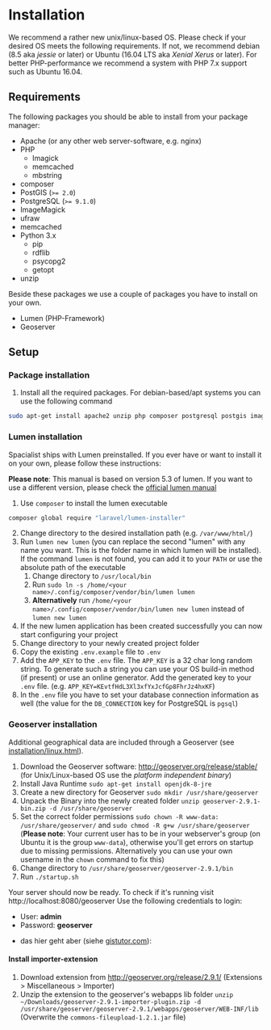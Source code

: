 # Installation
We recommend a rather new unix/linux-based OS. Please check if your desired OS meets the following requirements. If not, we recommend debian (8.5 aka _jessie_ or later) or Ubuntu (16.04 LTS aka _Xenial Xerus_ or later). For better PHP-performance we recommend a system with PHP 7.x support such as Ubuntu 16.04.

## Requirements
The following packages you should be able to install from your package manager:
- Apache (or any other web server-software, e.g. nginx)
- PHP
  - Imagick
  - memcached
  - mbstring
- composer
- PostGIS (`>= 2.0`)
- PostgreSQL (`>= 9.1.0`)
- ImageMagick
- ufraw
- memcached
- Python 3.x
  - pip
  - rdflib
  - psycopg2
  - getopt
- unzip

Beside these packages we use a couple of packages you have to install on your own.
- Lumen (PHP-Framework)
- Geoserver

## Setup
### Package installation
1. Install all the required packages. For debian-based/apt systems you can use the following command
```bash
sudo apt-get install apache2 unzip php composer postgresql postgis imagemagick php-imagick php-memcached php-mbstring ufraw memcached python3 python-pip python-rdflib python-psycopg2
```

### Lumen installation
Spacialist ships with Lumen preinstalled. If you ever have or want to install it on your own, please follow these instructions:

**Please note**: This manual is based on version 5.3 of lumen. If you want to use a different version, please check the [official lumen manual](https://lumen.laravel.com/docs/)
1. Use `composer` to install the lumen executable
```bash
composer global require "laravel/lumen-installer"
```
2. Change directory to the desired installation path (e.g. `/var/www/html/`)
3. Run `lumen new lumen` (you can replace the second "lumen" with any name you want. This is the folder name in which lumen will be installed). If the command `lumen` is not found, you can add it to your `PATH` or use the absolute path of the executable
    1. Change directory to `/usr/local/bin`
    2. Run `sudo ln -s /home/<your name>/.config/composer/vendor/bin/lumen lumen`
    3. **Alternatively** run `/home/<your name>/.config/composer/vendor/bin/lumen new lumen` instead of `lumen new lumen`
4. If the new lumen application has been created successfully you can now start configuring your project
5. Change directory to your newly created project folder
6. Copy the existing `.env.example` file to `.env`
7. Add the `APP_KEY` to the `.env` file. The `APP_KEY` is a 32 char long random string. To generate such a string you can use your OS build-in method (if present) or use an online generator. Add the generated key to your `.env` file. (e.g. `APP_KEY=KEvtfHdL3Xl3xfYxJcfGp8FhrJz4hxKF`)
8. In the `.env` file you have to set your database connection information as well (the value for the `DB_CONNECTION` key for PostgreSQL is `pgsql`)

### Geoserver installation
Additional geographical data are included through a Geoserver (see [installation/linux.html](http://docs.geoserver.org/latest/en/user/installation/linux.html)).

1. Download the Geoserver software: http://geoserver.org/release/stable/ (for Unix/Linux-based OS use the _platform independent binary_)
2. Install Java Runtime `sudo apt-get install openjdk-8-jre`
3. Create a new directory for Geoserver `sudo mkdir /usr/share/geoserver`
4. Unpack the Binary into the newly created folder `unzip geoserver-2.9.1-bin.zip -d /usr/share/geoserver`
5. Set the correct folder permissions `sudo chown -R www-data: /usr/share/geoserver/` and `sudo chmod -R g+w /usr/share/geoserver` (**Please note**: Your current user has to be in your webserver's group (on Ubuntu it is the group `www-data`), otherwise you'll get errors on startup due to missing permissions. Alternatively you can use your own username in the `chown` command to fix this)
6. Change directory to `/usr/share/geoserver/geoserver-2.9.1/bin`
7. Run `./startup.sh`

Your server should now be ready. To check if it's running visit http://localhost:8080/geoserver Use the following credentials to login:
- User: **admin**
- Password: **geoserver**

* das hier geht aber (siehe [gistutor.com](http://www.gistutor.com/geoserver/11-beginner-geoserver-tutorials/22-how-to-install-geoserver-202-onto-a-linux-fedora-server-using-the-binary-installer.html)):


#### Install importer-extension
1. Download extension from http://geoserver.org/release/2.9.1/ (Extensions > Miscellaneous > Importer)
2. Unzip the extension to the geoserver's webapps lib folder `
unzip ~/Downloads/geoserver-2.9.1-importer-plugin.zip -d /usr/share/geoserver/geoserver-2.9.1/webapps/geoserver/WEB-INF/lib
` (Overwrite the `commons-fileupload-1.2.1.jar` file)

